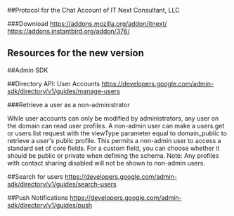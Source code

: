 ##Protocol for the Chat Account of IT Next Consultant, LLC

###Download
https://addons.mozilla.org/addon/itnext/ <br>
https://addons.instantbird.org/addon/376/

## Resources for the new version

##Admin SDK

##Directory API: User Accounts
https://developers.google.com/admin-sdk/directory/v1/guides/manage-users

###Retrieve a user as a non-administrator

While user accounts can only be modified by administrators, any user on the domain can read user profiles. A non-admin user can make a users.get or users.list request with the viewType parameter equal to domain_public to retrieve a user's public profile. This permits a non-admin user to access a standard set of core fields. For a custom field, you can choose whether it should be public or private when defining the schema.
    Note: Any profiles with contact sharing disabled will not be shown to non-admin users.

##Search for users
https://developers.google.com/admin-sdk/directory/v1/guides/search-users

##Push Notifications
https://developers.google.com/admin-sdk/directory/v1/guides/push
